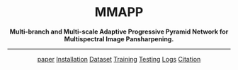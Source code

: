 <div align="center">


# MMAPP
**Multi-branch and Multi-scale Adaptive Progressive Pyramid Network for Multispectral Image Pansharpening.**

______________________________________________________________________
<p align="center">
  <a href="https://ieeexplore.ieee.org/document/10741347">paper</a>
  <a href="#dependencies">Installation</a>
    <a href="#dataset">Dataset</a> 
<a href="#training">Training</a> 
<a href="#testing">Testing</a> 
  <a href="#pre-trained-models-and-results">Logs</a> 
  <a href="#citation">Citation</a><br>
 </p>
